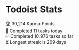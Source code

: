 
# Todoist Stats

<!-- TODO-IST:START -->
🏆  30,214 Karma Points           
🌸  Completed 11 tasks today           
✅  Completed 10,976 tasks so far           
⏳  Longest streak is 209 days
<!-- TODO-IST:END -->
